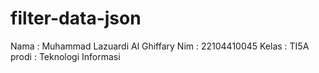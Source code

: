 # filter-data-json

Nama : Muhammad Lazuardi Al Ghiffary
Nim  : 22104410045
Kelas : TI5A
prodi : Teknologi Informasi
